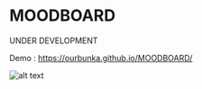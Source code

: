 # MOODBOARD

UNDER DEVELOPMENT

Demo : https://ourbunka.github.io/MOODBOARD/

![alt text](https://github.com/ourbunka/MOODBOARD/blob/main/moodboard_preview_1.PNG)
